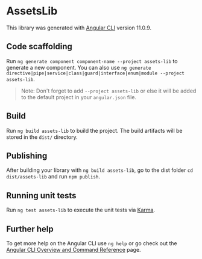 # AssetsLib

This library was generated with [Angular CLI](https://github.com/angular/angular-cli) version 11.0.9.

## Code scaffolding

Run `ng generate component component-name --project assets-lib` to generate a new component. You can also use `ng generate directive|pipe|service|class|guard|interface|enum|module --project assets-lib`.
> Note: Don't forget to add `--project assets-lib` or else it will be added to the default project in your `angular.json` file. 

## Build

Run `ng build assets-lib` to build the project. The build artifacts will be stored in the `dist/` directory.

## Publishing

After building your library with `ng build assets-lib`, go to the dist folder `cd dist/assets-lib` and run `npm publish`.

## Running unit tests

Run `ng test assets-lib` to execute the unit tests via [Karma](https://karma-runner.github.io).

## Further help

To get more help on the Angular CLI use `ng help` or go check out the [Angular CLI Overview and Command Reference](https://angular.io/cli) page.
